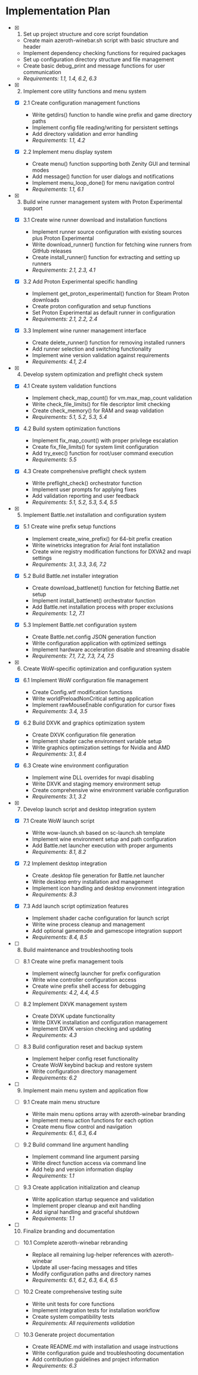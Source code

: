 # Implementation Plan

- [x] 1. Set up project structure and core script foundation
  - Create main azeroth-winebar.sh script with basic structure and header
  - Implement dependency checking functions for required packages
  - Set up configuration directory structure and file management
  - Create basic debug_print and message functions for user communication
  - _Requirements: 1.1, 1.4, 6.2, 6.3_

- [x] 2. Implement core utility functions and menu system
  - [x] 2.1 Create configuration management functions
    - Write getdirs() function to handle wine prefix and game directory paths
    - Implement config file reading/writing for persistent settings
    - Add directory validation and error handling
    - _Requirements: 1.1, 4.2_

  - [x] 2.2 Implement menu display system
    - Create menu() function supporting both Zenity GUI and terminal modes
    - Add message() function for user dialogs and notifications
    - Implement menu_loop_done() for menu navigation control
    - _Requirements: 1.1, 6.1_

- [x] 3. Build wine runner management system with Proton Experimental support
  - [x] 3.1 Create wine runner download and installation functions
    - Implement runner source configuration with existing sources plus Proton Experimental
    - Write download_runner() function for fetching wine runners from GitHub releases
    - Create install_runner() function for extracting and setting up runners
    - _Requirements: 2.1, 2.3, 4.1_

  - [x] 3.2 Add Proton Experimental specific handling
    - Implement get_proton_experimental() function for Steam Proton downloads
    - Create proton configuration and setup functions
    - Set Proton Experimental as default runner in configuration
    - _Requirements: 2.1, 2.2, 2.4_

  - [x] 3.3 Implement wine runner management interface
    - Create delete_runner() function for removing installed runners
    - Add runner selection and switching functionality
    - Implement wine version validation against requirements
    - _Requirements: 4.1, 2.4_

- [x] 4. Develop system optimization and preflight check system
  - [x] 4.1 Create system validation functions
    - Implement check_map_count() for vm.max_map_count validation
    - Write check_file_limits() for file descriptor limit checking
    - Create check_memory() for RAM and swap validation
    - _Requirements: 5.1, 5.2, 5.3, 5.4_

  - [x] 4.2 Build system optimization functions
    - Implement fix_map_count() with proper privilege escalation
    - Create fix_file_limits() for system limit configuration
    - Add try_exec() function for root/user command execution
    - _Requirements: 5.5_

  - [x] 4.3 Create comprehensive preflight check system
    - Write preflight_check() orchestrator function
    - Implement user prompts for applying fixes
    - Add validation reporting and user feedback
    - _Requirements: 5.1, 5.2, 5.3, 5.4, 5.5_

- [x] 5. Implement Battle.net installation and configuration system
  - [x] 5.1 Create wine prefix setup functions
    - Implement create_wine_prefix() for 64-bit prefix creation
    - Write winetricks integration for Arial font installation
    - Create wine registry modification functions for DXVA2 and nvapi settings
    - _Requirements: 3.1, 3.3, 3.6, 7.2_

  - [x] 5.2 Build Battle.net installer integration
    - Create download_battlenet() function for fetching Battle.net setup
    - Implement install_battlenet() orchestrator function
    - Add Battle.net installation process with proper exclusions
    - _Requirements: 1.2, 7.1_

  - [x] 5.3 Implement Battle.net configuration system
    - Create Battle.net.config JSON generation function
    - Write configuration application with optimized settings
    - Implement hardware acceleration disable and streaming disable
    - _Requirements: 7.1, 7.2, 7.3, 7.4, 7.5_

- [x] 6. Create WoW-specific optimization and configuration system
  - [x] 6.1 Implement WoW configuration file management
    - Create Config.wtf modification functions
    - Write worldPreloadNonCritical setting application
    - Implement rawMouseEnable configuration for cursor fixes
    - _Requirements: 3.4, 3.5_

  - [x] 6.2 Build DXVK and graphics optimization system
    - Create DXVK configuration file generation
    - Implement shader cache environment variable setup
    - Write graphics optimization settings for Nvidia and AMD
    - _Requirements: 3.1, 8.4_

  - [x] 6.3 Create wine environment configuration
    - Implement wine DLL overrides for nvapi disabling
    - Write DXVK and staging memory environment setup
    - Create comprehensive wine environment variable configuration
    - _Requirements: 3.1, 3.2_

- [x] 7. Develop launch script and desktop integration system
  - [x] 7.1 Create WoW launch script
    - Write wow-launch.sh based on sc-launch.sh template
    - Implement wine environment setup and path configuration
    - Add Battle.net launcher execution with proper arguments
    - _Requirements: 8.1, 8.2_

  - [x] 7.2 Implement desktop integration
    - Create .desktop file generation for Battle.net launcher
    - Write desktop entry installation and management
    - Implement icon handling and desktop environment integration
    - _Requirements: 8.3_

  - [x] 7.3 Add launch script optimization features
    - Implement shader cache configuration for launch script
    - Write wine process cleanup and management
    - Add optional gamemode and gamescope integration support
    - _Requirements: 8.4, 8.5_

- [ ] 8. Build maintenance and troubleshooting tools
  - [ ] 8.1 Create wine prefix management tools
    - Implement winecfg launcher for prefix configuration
    - Write wine controller configuration access
    - Create wine prefix shell access for debugging
    - _Requirements: 4.2, 4.4, 4.5_

  - [ ] 8.2 Implement DXVK management system
    - Create DXVK update functionality
    - Write DXVK installation and configuration management
    - Implement DXVK version checking and updating
    - _Requirements: 4.3_

  - [ ] 8.3 Build configuration reset and backup system
    - Implement helper config reset functionality
    - Create WoW keybind backup and restore system
    - Write configuration directory management
    - _Requirements: 6.2_

- [ ] 9. Implement main menu system and application flow
  - [ ] 9.1 Create main menu structure
    - Write main menu options array with azeroth-winebar branding
    - Implement menu action functions for each option
    - Create menu flow control and navigation
    - _Requirements: 6.1, 6.3, 6.4_

  - [ ] 9.2 Build command line argument handling
    - Implement command line argument parsing
    - Write direct function access via command line
    - Add help and version information display
    - _Requirements: 1.1_

  - [ ] 9.3 Create application initialization and cleanup
    - Write application startup sequence and validation
    - Implement proper cleanup and exit handling
    - Add signal handling and graceful shutdown
    - _Requirements: 1.1_

- [ ] 10. Finalize branding and documentation
  - [ ] 10.1 Complete azeroth-winebar rebranding
    - Replace all remaining lug-helper references with azeroth-winebar
    - Update all user-facing messages and titles
    - Modify configuration paths and directory names
    - _Requirements: 6.1, 6.2, 6.3, 6.4, 6.5_

  - [ ] 10.2 Create comprehensive testing suite
    - Write unit tests for core functions
    - Implement integration tests for installation workflow
    - Create system compatibility tests
    - _Requirements: All requirements validation_

  - [ ] 10.3 Generate project documentation
    - Create README.md with installation and usage instructions
    - Write configuration guide and troubleshooting documentation
    - Add contribution guidelines and project information
    - _Requirements: 6.3_